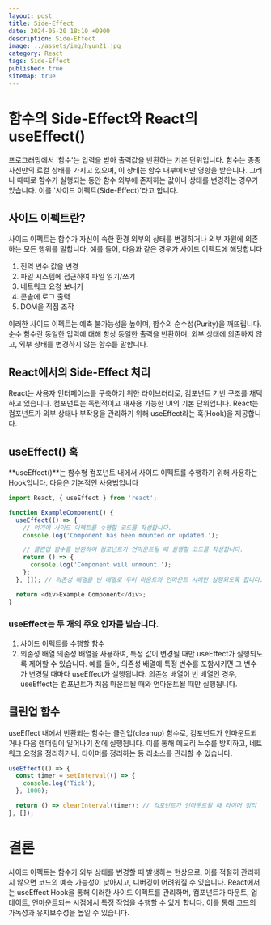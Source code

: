 ```yaml
---
layout: post
title: Side-Effect
date: 2024-05-20 18:10 +0900
description: Side-Effect
image: ../assets/img/hyun21.jpg
category: React
tags: Side-Effect
published: true
sitemap: true
---
```


# 함수의 Side-Effect와 React의 useEffect()
프로그래밍에서 '함수'는 입력을 받아 출력값을 반환하는 기본 단위입니다. 함수는 종종 자신만의 로컬 상태를 가지고 있으며, 이 상태는 함수 내부에서만 영향을 받습니다. 그러나 때때로 함수가 실행되는 동안 함수 외부에 존재하는 값이나 상태를 변경하는 경우가 있습니다. 이를 '사이드 이펙트(Side-Effect)'라고 합니다.

## 사이드 이펙트란?
사이드 이펙트는 함수가 자신이 속한 환경 외부의 상태를 변경하거나 외부 자원에 의존하는 모든 행위를 말합니다. 예를 들어, 다음과 같은 경우가 사이드 이펙트에 해당합니다

1. 전역 변수 값을 변경
2. 파일 시스템에 접근하여 파일 읽기/쓰기
3. 네트워크 요청 보내기
4. 콘솔에 로그 출력
5. DOM을 직접 조작

이러한 사이드 이펙트는 예측 불가능성을 높이며, 함수의 순수성(Purity)을 깨뜨립니다. 순수 함수란 동일한 입력에 대해 항상 동일한 출력을 반환하며, 외부 상태에 의존하지 않고, 외부 상태를 변경하지 않는 함수를 말합니다.

## React에서의 Side-Effect 처리
React는 사용자 인터페이스를 구축하기 위한 라이브러리로, 컴포넌트 기반 구조를 채택하고 있습니다. 컴포넌트는 독립적이고 재사용 가능한 UI의 기본 단위입니다. React는 컴포넌트가 외부 상태나 부작용을 관리하기 위해 useEffect라는 훅(Hook)을 제공합니다.

## useEffect() 훅
**useEffect()**는 함수형 컴포넌트 내에서 사이드 이펙트를 수행하기 위해 사용하는 Hook입니다. 다음은 기본적인 사용법입니다
````javascript
import React, { useEffect } from 'react';

function ExampleComponent() {
  useEffect(() => {
    // 여기에 사이드 이펙트를 수행할 코드를 작성합니다.
    console.log('Component has been mounted or updated.');

    // 클린업 함수를 반환하여 컴포넌트가 언마운트될 때 실행할 코드를 작성합니다.
    return () => {
      console.log('Component will unmount.');
    };
  }, []); // 의존성 배열을 빈 배열로 두어 마운트와 언마운트 시에만 실행되도록 합니다.

  return <div>Example Component</div>;
}
````
### useEffect는 두 개의 주요 인자를 받습니다.

1. 사이드 이펙트를 수행할 함수
2. 의존성 배열
의존성 배열을 사용하여, 특정 값이 변경될 때만 useEffect가 실행되도록 제어할 수 있습니다. 예를 들어, 의존성 배열에 특정 변수를 포함시키면 그 변수가 변경될 때마다 useEffect가 실행됩니다. 의존성 배열이 빈 배열인 경우, useEffect는 컴포넌트가 처음 마운트될 때와 언마운트될 때만 실행됩니다.

## 클린업 함수
useEffect 내에서 반환되는 함수는 클린업(cleanup) 함수로, 컴포넌트가 언마운트되거나 다음 렌더링이 일어나기 전에 실행됩니다. 이를 통해 메모리 누수를 방지하고, 네트워크 요청을 정리하거나, 타이머를 정리하는 등 리소스를 관리할 수 있습니다.

````javascript
useEffect(() => {
  const timer = setInterval(() => {
    console.log('Tick');
  }, 1000);

  return () => clearInterval(timer); // 컴포넌트가 언마운트될 때 타이머 정리
}, []);
````

# 결론
사이드 이펙트는 함수가 외부 상태를 변경할 때 발생하는 현상으로, 이를 적절히 관리하지 않으면 코드의 예측 가능성이 낮아지고, 디버깅이 어려워질 수 있습니다. React에서는 useEffect Hook을 통해 이러한 사이드 이펙트를 관리하며, 컴포넌트가 마운트, 업데이트, 언마운트되는 시점에서 특정 작업을 수행할 수 있게 합니다. 이를 통해 코드의 가독성과 유지보수성을 높일 수 있습니다.
